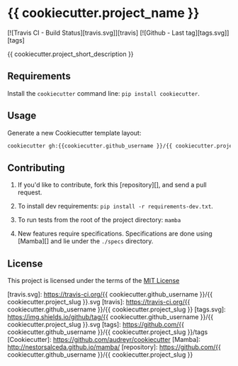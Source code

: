# {{ cookiecutter.project_name }}

[![Travis CI - Build Status][travis.svg]][travis]
[![Github - Last tag][tags.svg]][tags]

{{ cookiecutter.project_short_description }}

## Requirements

Install the `cookiecutter` command line: `pip install cookiecutter`.

## Usage

Generate a new Cookiecutter template layout:

```bash
cookiecutter gh:{{cookiecutter.github_username }}/{{ cookiecutter.project_slug }}
```

## Contributing

1.  If you'd like to contribute, fork this [repository][], and send a pull
    request.

2.  To install dev requirements: `pip install -r requirements-dev.txt`.

3.  To run tests from the root of the project directory: `mamba`

4.  New features require specifications. Specifications are done using
    [Mamba][] and lie under the `./specs` directory.

## License

This project is licensed under the terms of the [MIT License](LICENSE.md)

[travis.svg]: https://travis-ci.org/{{ cookiecutter.github_username }}/{{ cookiecutter.project_slug }}.svg
[travis]: https://travis-ci.org/{{ cookiecutter.github_username }}/{{ cookiecutter.project_slug }}
[tags.svg]: https://img.shields.io/github/tag/{{ cookiecutter.github_username }}/{{ cookiecutter.project_slug }}.svg
[tags]: https://github.com/{{ cookiecutter.github_username }}/{{ cookiecutter.project_slug }}/tags
[Cookiecutter]: https://github.com/audreyr/cookiecutter
[Mamba]: http://nestorsalceda.github.io/mamba/
[repository]: https://github.com/{{ cookiecutter.github_username }}/{{ cookiecutter.project_slug }}
